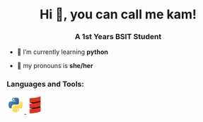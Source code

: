 <h1 align="center">Hi 👋, you can call me kam!</h1>
<h3 align="center">A 1st Years BSIT Student</h3>

- 🌱 I’m currently learning **python**

- 🪷 my pronouns is **she/her**

</p>

<h3 align="left">Languages and Tools:</h3>
<p align="left"> <a href="https://www.python.org" target="_blank" rel="noreferrer"> <img src="https://raw.githubusercontent.com/devicons/devicon/master/icons/python/python-original.svg" alt="python" width="40" height="40"/> </a> <a href="https://www.scala-lang.org" target="_blank" rel="noreferrer"> <img src="https://raw.githubusercontent.com/devicons/devicon/master/icons/scala/scala-original.svg" alt="scala" width="40" height="40"/> </a> </p>
